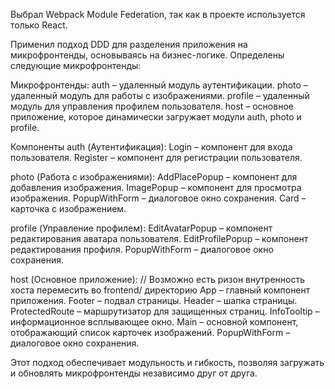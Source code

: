 Выбрал Webpack Module Federation, так как в проекте используется только React.

Применил подход DDD для разделения приложения на микрофронтенды, основываясь на бизнес-логике. Определены следующие микрофронтенды:

Микрофронтенды:
auth – удаленный модуль аутентификации.
photo – удаленный модуль для работы с изображениями.
profile – удаленный модуль для управления профилем пользователя.
host – основное приложение, которое динамически загружает модули auth, photo и profile.

Компоненты
auth (Аутентификация):
Login – компонент для входа пользователя.
Register – компонент для регистрации пользователя.

photo (Работа с изображениями):
AddPlacePopup – компонент для добавления изображения.
ImagePopup – компонент для просмотра изображения.
PopupWithForm – диалоговое окно сохранения.
Card – карточка с изображением.

profile (Управление профилем):
EditAvatarPopup – компонент редактирования аватара пользователя.
EditProfilePopup – компонент редактирования профиля.
PopupWithForm – диалоговое окно сохранения.

host (Основное приложение): // Возможно есть ризон внутренность хоста перемесить во frontend/ директорию
App – главный компонент приложения.
Footer – подвал страницы.
Header – шапка страницы.
ProtectedRoute – маршрутизатор для защищенных страниц.
InfoTooltip – информационное всплывающее окно.
Main – основной компонент, отображающий список карточек изображений.
PopupWithForm – диалоговое окно сохранения.

Этот подход обеспечивает модульность и гибкость, позволяя загружать и обновлять микрофронтенды независимо друг от друга.